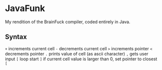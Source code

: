 # JavaFunk
My rendition of the BrainFuck compiler, coded entirely in Java.

## Syntax
`+` increments current cell
`-` decrements current cell
`>` increments pointer
`<` decrements pointer
`.` prints value of cell (as ascii character)
`,` gets user input
`[` loop start
`]` if current cell value is larger than 0, set pointer to closest `[`

